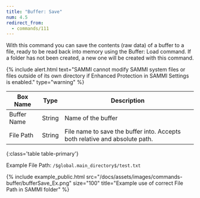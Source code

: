 ```yaml
---
title: "Buffer: Save"
num: 4.5
redirect_from:
  - commands/111
---
```


With this command you can save the contents (raw data) of a buffer to a file, ready to be read back into memory using the Buffer: Load command. If a folder has not been created, a new one will be created with this command.

{% include alert.html text="SAMMI cannot modify SAMMI system files or files outside of its own directory if Enhanced Protection in SAMMI Settings is enabled." type="warning" %} 

| Box Name | Type | Description | 
|-------|--------|--------
|Buffer Name	|String	| Name of the buffer
|File Path| String| File name to save the buffer into. Accepts both relative and absolute path. |
{:class='table table-primary'}

Example File Path: `/$global.main_directory$/test.txt`

{% include example_public.html src="/docs/assets/images/commands-buffer/bufferSave_Ex.png" size="100" title="Example use of correct File Path in SAMMI folder" %}  
